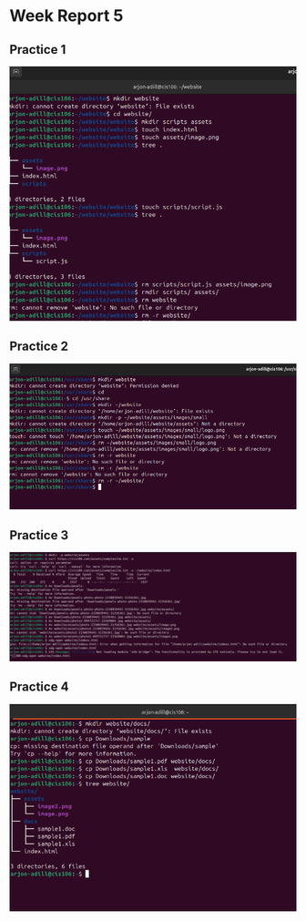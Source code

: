 # Week Report 5

## Practice 1
![q1](wr5.png)

## Practice 2
![q2](wr52.png)

## Practice 3
![q3](wr53.png)

## Practice 4
![q4](wr54.png)